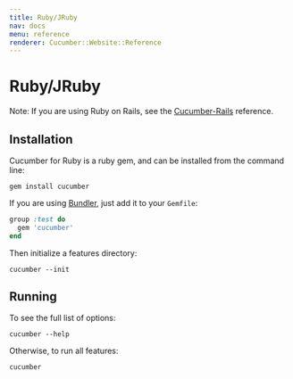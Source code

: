 ```yaml
---
title: Ruby/JRuby
nav: docs
menu: reference
renderer: Cucumber::Website::Reference
---
```


# Ruby/JRuby

Note: If you are using Ruby on Rails, see the [Cucumber-Rails](/docs/reference/rails) reference.

## Installation

Cucumber for Ruby is a ruby gem, and can be installed from the command line:

```
gem install cucumber
```

If you are using [Bundler](http://gembundler.com/), just add it to your `Gemfile`:

```ruby
group :test do
  gem 'cucumber'
end
```

Then initialize a features directory:

```
cucumber --init
```

## Running

To see the full list of options:

```
cucumber --help
```

Otherwise, to run all features:

```
cucumber
```
